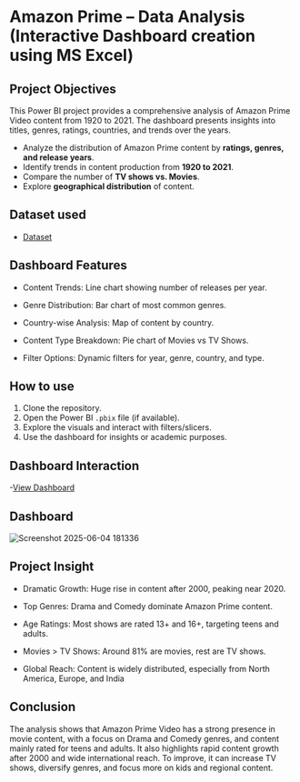 # Amazon Prime – Data Analysis (Interactive Dashboard creation using MS Excel)
## Project Objectives
This Power BI project provides a comprehensive analysis of Amazon Prime Video content from 1920 to 2021. The dashboard presents insights into titles, genres, ratings, countries, and trends over the years.
- Analyze the distribution of Amazon Prime content by **ratings, genres, and release years**.
- Identify trends in content production from **1920 to 2021**.
- Compare the number of **TV shows vs. Movies**.
- Explore **geographical distribution** of content.


## Dataset used
- <a href="https://github.com/Dhanusha2929/Amazon-Prime-Dashboard-/blob/main/amazon_prime_titles.csv">Dataset</a>

## Dashboard Features
- Content Trends: Line chart showing number of releases per year.

- Genre Distribution: Bar chart of most common genres.

- Country-wise Analysis: Map  of content by country.

- Content Type Breakdown: Pie chart of Movies vs TV Shows.

- Filter Options: Dynamic filters for year, genre, country, and type.

## How to use

1. Clone the repository.
2. Open the Power BI `.pbix` file (if available).
3. Explore the visuals and interact with filters/slicers.
4. Use the dashboard for insights or academic purposes.



## Dashboard Interaction
-<a href="https://github.com/Dhanusha2929/Amazon-Prime-Dashboard-/blob/main/Screenshot%202025-06-04%20181336.png">View Dashboard </a>

## Dashboard
![Screenshot 2025-06-04 181336](https://github.com/user-attachments/assets/e482b54c-c2f3-4deb-94c0-1f952e52e890)

## Project Insight
- Dramatic Growth: Huge rise in content after 2000, peaking near 2020.

- Top Genres: Drama and Comedy dominate Amazon Prime content.

- Age Ratings: Most shows are rated 13+ and 16+, targeting teens and adults.

- Movies > TV Shows: Around 81% are movies, rest are TV shows.

- Global Reach: Content is widely distributed, especially from North America, Europe, and India

## Conclusion
The analysis shows that Amazon Prime Video has a strong presence in movie content, with a focus on Drama and Comedy genres, and content mainly rated for teens and adults. It also highlights rapid content growth after 2000 and wide international reach. To improve, it can increase TV shows, diversify genres, and focus more on kids and regional content.


